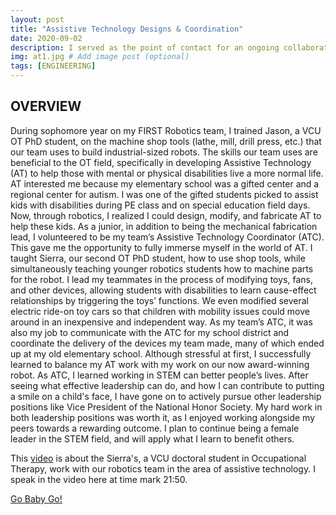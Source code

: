 ```yaml
---
layout: post
title: "Assistive Technology Designs & Coordination"
date: 2020-09-02
description: I served as the point of contact for an ongoing collaboration with our school district’s Assistive Technology Coordinator. Our team’s role in this collaboration is to adapt low-cost toys to connect to accessible switches, enabling students with disabilities to learn cause-effect relationships by triggering the toys’ functions.  # Add post description (optional)
img: at1.jpg # Add image post (optional)
tags: [ENGINEERING]
---
```





## OVERVIEW

During sophomore year on my FIRST Robotics team, I trained Jason, a VCU OT PhD student, on the machine shop tools (lathe, mill, drill press, etc.) that our team uses to build industrial-sized robots. The skills our team uses are beneficial to the OT field, specifically in developing Assistive Technology (AT) to help those with mental or physical disabilities live a more normal life.  AT interested me because my elementary school was a gifted center and a regional center for autism.  I was one of the gifted students picked to assist kids with disabilities during PE class and on special education field days.  Now, through robotics, I realized I could design, modify, and fabricate AT to help these kids.
	As a junior, in addition to being the mechanical fabrication lead,  I volunteered to be my team’s Assistive Technology Coordinator (ATC).  This gave me the opportunity to fully immerse myself in the world of AT.  I taught Sierra, our second OT PhD student,  how to use shop tools, while simultaneously teaching younger robotics students how to machine parts for the robot.  I lead my teammates in the process of modifying toys, fans, and other devices, allowing students with disabilities to learn cause-effect relationships by triggering the toys’ functions.  We even modified several electric ride-on toy cars so that children with mobility issues could move around in an inexpensive and independent way.  As my team’s ATC, it was also my job to communicate with the ATC for my school district and coordinate the delivery of the devices my team made, many of which ended up at my old elementary school.  Although stressful at first, I successfully learned to balance my AT work with my work on our now award-winning robot.
As ATC, I learned working in STEM can better people’s lives. After seeing what effective leadership can do, and how I can contribute to putting a smile on a child's face, I have gone on to actively pursue other leadership positions like Vice President of the National Honor Society. My hard work in both leadership positions was worth it, as I enjoyed working alongside my peers towards a rewarding outcome.  I plan to continue being a female leader in the STEM field, and will apply what I learn to benefit others.


This [video](http://team2363.org/2020/04/beyond-chairmans-teaming-up-to-build-assistive-tech) is about the Sierra's, a VCU doctoral student in Occupational Therapy, work with our robotics team in the area of assistive technology.   I speak in the video here at time mark 21:50.

[Go Baby Go!](http://team2363.org/2019/04/accessible-controls-for-ride-on-toy-car)
